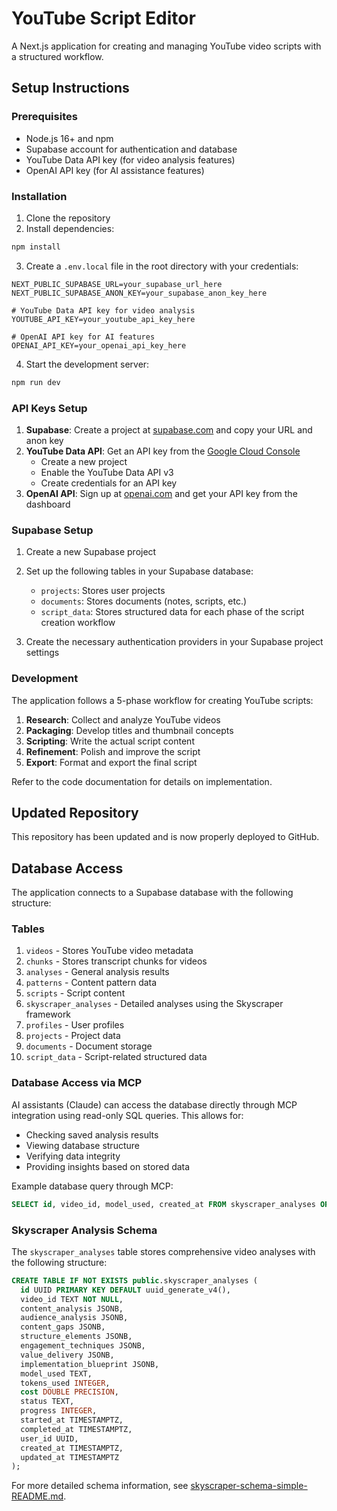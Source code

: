 # YouTube Script Editor

A Next.js application for creating and managing YouTube video scripts with a structured workflow.

## Setup Instructions

### Prerequisites

- Node.js 16+ and npm
- Supabase account for authentication and database
- YouTube Data API key (for video analysis features)
- OpenAI API key (for AI assistance features)

### Installation

1. Clone the repository
2. Install dependencies:
```bash
npm install
```

3. Create a `.env.local` file in the root directory with your credentials:
```
NEXT_PUBLIC_SUPABASE_URL=your_supabase_url_here
NEXT_PUBLIC_SUPABASE_ANON_KEY=your_supabase_anon_key_here

# YouTube Data API key for video analysis
YOUTUBE_API_KEY=your_youtube_api_key_here

# OpenAI API key for AI features
OPENAI_API_KEY=your_openai_api_key_here
```

4. Start the development server:
```bash
npm run dev
```

### API Keys Setup

1. **Supabase**: Create a project at [supabase.com](https://supabase.com) and copy your URL and anon key
2. **YouTube Data API**: Get an API key from the [Google Cloud Console](https://console.cloud.google.com)
   - Create a new project
   - Enable the YouTube Data API v3
   - Create credentials for an API key
3. **OpenAI API**: Sign up at [openai.com](https://openai.com) and get your API key from the dashboard

### Supabase Setup

1. Create a new Supabase project
2. Set up the following tables in your Supabase database:
   - `projects`: Stores user projects
   - `documents`: Stores documents (notes, scripts, etc.)
   - `script_data`: Stores structured data for each phase of the script creation workflow

3. Create the necessary authentication providers in your Supabase project settings

### Development

The application follows a 5-phase workflow for creating YouTube scripts:

1. **Research**: Collect and analyze YouTube videos
2. **Packaging**: Develop titles and thumbnail concepts
3. **Scripting**: Write the actual script content
4. **Refinement**: Polish and improve the script
5. **Export**: Format and export the final script

Refer to the code documentation for details on implementation.

## Updated Repository
This repository has been updated and is now properly deployed to GitHub.

## Database Access

The application connects to a Supabase database with the following structure:

### Tables

1. `videos` - Stores YouTube video metadata
2. `chunks` - Stores transcript chunks for videos
3. `analyses` - General analysis results
4. `patterns` - Content pattern data
5. `scripts` - Script content
6. `skyscraper_analyses` - Detailed analyses using the Skyscraper framework
7. `profiles` - User profiles
8. `projects` - Project data
9. `documents` - Document storage
10. `script_data` - Script-related structured data

### Database Access via MCP

AI assistants (Claude) can access the database directly through MCP integration using read-only SQL queries. This allows for:

- Checking saved analysis results
- Viewing database structure
- Verifying data integrity
- Providing insights based on stored data

Example database query through MCP:
```sql
SELECT id, video_id, model_used, created_at FROM skyscraper_analyses ORDER BY created_at DESC LIMIT 5;
```

### Skyscraper Analysis Schema

The `skyscraper_analyses` table stores comprehensive video analyses with the following structure:

```sql
CREATE TABLE IF NOT EXISTS public.skyscraper_analyses (
  id UUID PRIMARY KEY DEFAULT uuid_generate_v4(),
  video_id TEXT NOT NULL,
  content_analysis JSONB,
  audience_analysis JSONB,
  content_gaps JSONB,
  structure_elements JSONB,
  engagement_techniques JSONB,
  value_delivery JSONB,
  implementation_blueprint JSONB,
  model_used TEXT,
  tokens_used INTEGER,
  cost DOUBLE PRECISION,
  status TEXT,
  progress INTEGER,
  started_at TIMESTAMPTZ,
  completed_at TIMESTAMPTZ,
  user_id UUID,
  created_at TIMESTAMPTZ,
  updated_at TIMESTAMPTZ
);
```

For more detailed schema information, see [skyscraper-schema-simple-README.md](./skyscraper-schema-simple-README.md). 